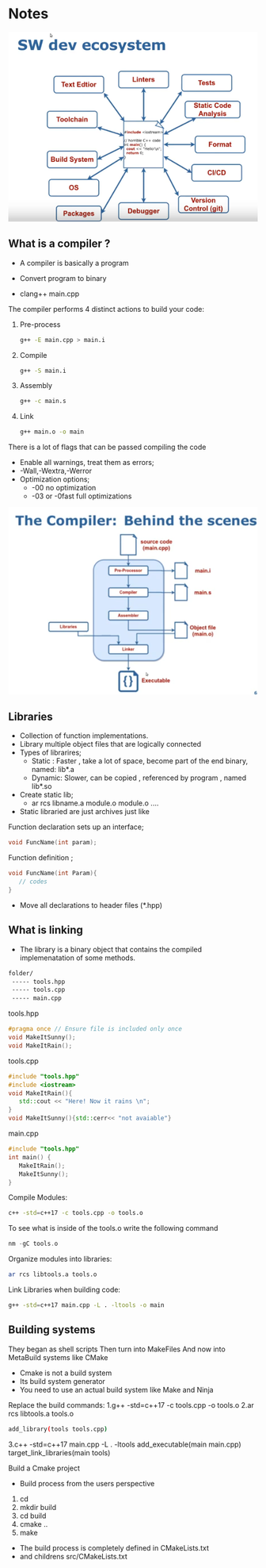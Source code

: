 #  Notes
![Alt text](<Screenshot from 2024-01-08 22-38-56.png>)
## What is a compiler ?

- A compiler is basically a program

- Convert program to binary
- clang++ main.cpp
  
The compiler performs 4 distinct actions to build your code:

1. Pre-process
   ```bash
   g++ -E main.cpp > main.i
   ```
2. Compile
   ```bash
   g++ -S main.i
   ```
3. Assembly
   ```bash
   g++ -c main.s
   ```
4. Link
    ```bash
    g++ main.o -o main
    ```

There is a lot of flags that can be passed compiling the code

- Enable all warnings, treat them as errors;
- -Wall,-Wextra,-Werror
- Optimization options;
  - -00 no optimization
  - -03 or -0fast full optimizations


![The Compiler](<Screenshot from 2024-01-08 22-45-36.png>)
## Libraries

- Collection of function implementations. 
- Library multiple object files that are logically connected
- Types of librarires;
  - Static : Faster , take a lot of space, become part of the end binary, named: lib*.a
  - Dynamic: Slower, can be copied , referenced by program , named lib*.so
- Create static lib;
  - ar rcs libname.a module.o module.o ....
- Static libraried are just archives just like

Function declaration sets up an interface;
```cpp
void FuncName(int param);
```
Function definition ;
```cpp
void FuncName(int Param){
   // codes
}
```

- Move all declarations to header files (*.hpp)

## What is linking

- The library is a binary object that contains the compiled implemenatation of some methods.


```bash
folder/
 ----- tools.hpp
 ----- tools.cpp
 ----- main.cpp
```
tools.hpp
```cpp
#pragma once // Ensure file is included only once
void MakeItSunny();
void MakeItRain();
```

tools.cpp
```cpp
#include "tools.hpp"
#include <iostream>
void MakeItRain(){
   std::cout << "Here! Now it rains \n";
}
void MakeItSunny(){std::cerr<< "not avaiable"}
```

main.cpp
```cpp
#include "tools.hpp"
int main() {
   MakeItRain();
   MakeItSunny();
}
```


Compile Modules:

```bash
c++ -std=c++17 -c tools.cpp -o tools.o
```
To see what is inside of the tools.o write the following command
```cpp
nm -gC tools.o
```

Organize modules into libraries:

```bash
ar rcs libtools.a tools.o 
```
Link Libraries when building code:
```bash
g++ -std=c++17 main.cpp -L . -ltools -o main
```



## Building systems

They began as shell scripts
Then turn into MakeFiles
And now into MetaBuild systems like CMake
- Cmake is not a build system
- Its build system generator
- You need to use an actual build system like Make and Ninja


Replace the build commands:
1.g++ -std=c++17 -c tools.cpp -o tools.o
2.ar rcs libtools.a tools.o
```bash
add_library(tools tools.cpp)
```
3.c++ -std=c++17 main.cpp -L . -ltools
add_executable(main main.cpp)
target_link_libraries(main tools)


Build a Cmake project

- Build process from the users perspective
1. cd <project folder>
2. mkdir build
3. cd build
4. cmake ..
5. make

- The build process is completely defined in CMakeLists.txt 
- and childrens src/CMakeLists.txt